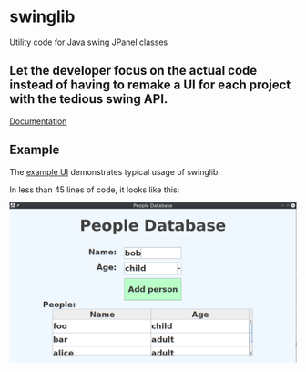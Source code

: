 # swinglib
Utility code for Java swing JPanel classes

## Let the developer focus on the actual code instead of having to remake a UI for each project with the tedious swing API.

<a href=https://milind-u.github.io/swinglib/swinglib/package-summary.html>Documentation</a>

## Example
The [example UI](Example.java) demonstrates typical usage of swinglib.

In less than 45 lines of code, it looks like this:

![](example.png?raw=true)
